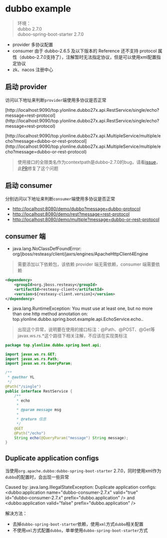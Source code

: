 # dubbo example
> 环境：  
> dubbo 2.7.0  
> duboo-spring-boot-starter 2.7.0


- provider 多协议配置
- consumer 由于 dubbo-2.6.5 及以下版本的 Reference 还不支持 protocol 属性（dubbo-2.7.0支持了），注解暂时无法指定协议，但是可以使用xml配置指定协议
- zk、nacos 注册中心


## 启动 provider

访问以下地址来判断`provider`端使用多协议是否正常

[http://localhost:9090/top.ylonline.dubbo27x.api.RestService/single/echo?message=rest-protocol]
(http://localhost:9090/top.ylonline.dubbo27x.api.RestService/single/echo?message=rest-protocol)

[http://localhost:9090/top.ylonline.dubbo27x.api.MultipleService/multiple/echo?message=dubbo-or-rest-protocol]
(http://localhost:9090/top.ylonline.dubbo27x.api.MultipleService/multiple/echo?message=dubbo-or-rest-protocol)

> 使用接口的全限类名作为contextpath是dubbo-2.7.0的bug，请看[issue](https://github.com/apache/incubator-dubbo/issues/3445)，此[PR](https://github.com/apache/incubator-dubbo/pull/3479)修复了这个问题


<!-- more -->



## 启动 consumer

分别访问以下地址来判断`consumer`端使用多协议是否正常
- [http://localhost:8080/demo/dubbo?message=dubbo-protocol](http://localhost:8080/demo/dubbo?message=dubbo-protocol)
- [http://localhost:8080/demo/rest?message=rest-protocol](http://localhost:8080/demo/rest?message=rest-protocol)
- [http://localhost:8080/demo/multiple?message=dubbo-or-rest-protocol](http://localhost:8080/demo/multiple?message=dubbo-or-rest-protocol)



## consumer 端

- java.lang.NoClassDefFoundError: org/jboss/resteasy/client/jaxrs/engines/ApacheHttpClient4Engine

> 需要添加以下依赖包，该依赖 provider 端无需依赖，consumer 端需要依赖

```xml
<dependency>
    <groupId>org.jboss.resteasy</groupId>
    <artifactId>resteasy-client</artifactId>
    <version>${resteasy-client.version}</version>
</dependency>
```



- java.lang.RuntimeException: You must use at least one, but no more than one http method annotation on: top.ylonline.dubbo.spring.boot.example.api.EchoService.echo..

> 出现这个异常，说明要在使用的接口标注：@Path、@POST、@Get等javax.ws.rs.*这个路径下相关注解，不应该在实现类标注



```java
package top.ylonline.dubbo.spring.boot.api;

import javax.ws.rs.GET;
import javax.ws.rs.Path;
import javax.ws.rs.QueryParam;

/**
 * @author YL
 */
@Path("/single")
public interface RestService {
    /**
     * echo
     *
     * @param message msg
     *
     * @return 信息
     */
    @GET
    @Path("/echo")
    String echo(@QueryParam("message") String message);
}

```

## Duplicate application configs
当使用`org.apache.dubbo:dubbo-spring-boot-starter` 2.7.0，同时使用xml作为`dubbo`的配置时，会出现一些异常


Caused by: java.lang.IllegalStateException: Duplicate application configs: <dubbo:application name="dubbo-consumer-2.7.x" valid="true" id="dubbo-consumer-2.7.x" prefix="dubbo.application" /> and <dubbo:application valid="false" prefix="dubbo.application" />


解决方法：
- 去掉`dubbo-spring-boot-starter`依赖，使用`xml`方式`dubbo`相关配置
- 不使用`xml`方式配置`dubbo`，单单使用`dubbo-spring-boot-starter`方式